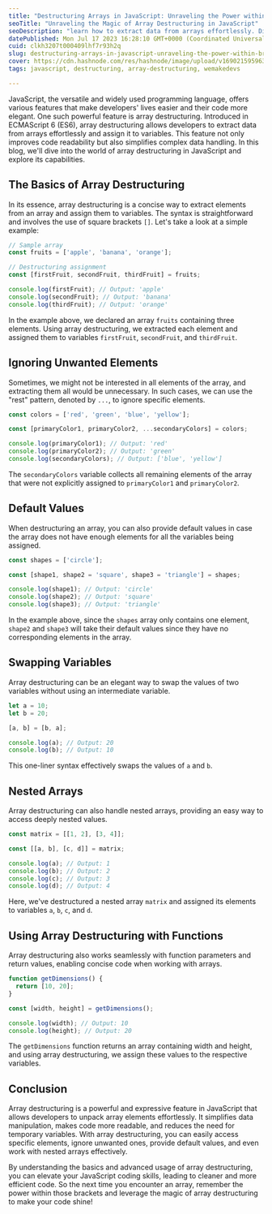 ```yaml
---
title: "Destructuring Arrays in JavaScript: Unraveling the Power within Brackets"
seoTitle: "Unraveling the Magic of Array Destructuring in JavaScript"
seoDescription: "learn how to extract data from arrays effortlessly. Dive into the basics, advanced usage, and powerful features of array destructuring"
datePublished: Mon Jul 17 2023 16:28:10 GMT+0000 (Coordinated Universal Time)
cuid: clkh3207t000409lhf7r93h2q
slug: destructuring-arrays-in-javascript-unraveling-the-power-within-brackets
cover: https://cdn.hashnode.com/res/hashnode/image/upload/v1690215959632/e2e1fe83-e1d5-4198-8bb0-21a1c858129b.jpeg
tags: javascript, destructuring, array-destructuring, wemakedevs

---
```


JavaScript, the versatile and widely used programming language, offers various features that make developers' lives easier and their code more elegant. One such powerful feature is array destructuring. Introduced in ECMAScript 6 (ES6), array destructuring allows developers to extract data from arrays effortlessly and assign it to variables. This feature not only improves code readability but also simplifies complex data handling. In this blog, we'll dive into the world of array destructuring in JavaScript and explore its capabilities.

## **The Basics of Array Destructuring**

In its essence, array destructuring is a concise way to extract elements from an array and assign them to variables. The syntax is straightforward and involves the use of square brackets `[]`. Let's take a look at a simple example:

```javascript
// Sample array
const fruits = ['apple', 'banana', 'orange'];

// Destructuring assignment
const [firstFruit, secondFruit, thirdFruit] = fruits;

console.log(firstFruit); // Output: 'apple'
console.log(secondFruit); // Output: 'banana'
console.log(thirdFruit); // Output: 'orange'
```

In the example above, we declared an array `fruits` containing three elements. Using array destructuring, we extracted each element and assigned them to variables `firstFruit`, `secondFruit`, and `thirdFruit`.

## **Ignoring Unwanted Elements**

Sometimes, we might not be interested in all elements of the array, and extracting them all would be unnecessary. In such cases, we can use the "rest" pattern, denoted by `...`, to ignore specific elements.

```javascript
const colors = ['red', 'green', 'blue', 'yellow'];

const [primaryColor1, primaryColor2, ...secondaryColors] = colors;

console.log(primaryColor1); // Output: 'red'
console.log(primaryColor2); // Output: 'green'
console.log(secondaryColors); // Output: ['blue', 'yellow']
```

The `secondaryColors` variable collects all remaining elements of the array that were not explicitly assigned to `primaryColor1` and `primaryColor2`.

## **Default Values**

When destructuring an array, you can also provide default values in case the array does not have enough elements for all the variables being assigned.

```javascript
const shapes = ['circle'];

const [shape1, shape2 = 'square', shape3 = 'triangle'] = shapes;

console.log(shape1); // Output: 'circle'
console.log(shape2); // Output: 'square'
console.log(shape3); // Output: 'triangle'
```

In the example above, since the `shapes` array only contains one element, `shape2` and `shape3` will take their default values since they have no corresponding elements in the array.

## **Swapping Variables**

Array destructuring can be an elegant way to swap the values of two variables without using an intermediate variable.

```javascript
let a = 10;
let b = 20;

[a, b] = [b, a];

console.log(a); // Output: 20
console.log(b); // Output: 10
```

This one-liner syntax effectively swaps the values of `a` and `b`.

## **Nested Arrays**

Array destructuring can also handle nested arrays, providing an easy way to access deeply nested values.

```javascript
const matrix = [[1, 2], [3, 4]];

const [[a, b], [c, d]] = matrix;

console.log(a); // Output: 1
console.log(b); // Output: 2
console.log(c); // Output: 3
console.log(d); // Output: 4
```

Here, we've destructured a nested array `matrix` and assigned its elements to variables `a`, `b`, `c`, and `d`.

## **Using Array Destructuring with Functions**

Array destructuring also works seamlessly with function parameters and return values, enabling concise code when working with arrays.

```javascript
function getDimensions() {
  return [10, 20];
}

const [width, height] = getDimensions();

console.log(width); // Output: 10
console.log(height); // Output: 20
```

The `getDimensions` function returns an array containing width and height, and using array destructuring, we assign these values to the respective variables.

## **Conclusion**

Array destructuring is a powerful and expressive feature in JavaScript that allows developers to unpack array elements effortlessly. It simplifies data manipulation, makes code more readable, and reduces the need for temporary variables. With array destructuring, you can easily access specific elements, ignore unwanted ones, provide default values, and even work with nested arrays effectively.

By understanding the basics and advanced usage of array destructuring, you can elevate your JavaScript coding skills, leading to cleaner and more efficient code. So the next time you encounter an array, remember the power within those brackets and leverage the magic of array destructuring to make your code shine!